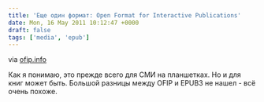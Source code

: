 ```yaml
---
title: 'Еще один формат: Open Format for Interactive Publications'
date: Mon, 16 May 2011 10:12:47 +0000
draft: false
tags: ['media', 'epub']
---
```


via [ofip.info](http://www.ofip.info/)

Как я понимаю, это прежде всего для СМИ на планшетках. Но и для книг может быть. Большой разницы между OFIP и EPUB3 не нашел - всё очень похоже.